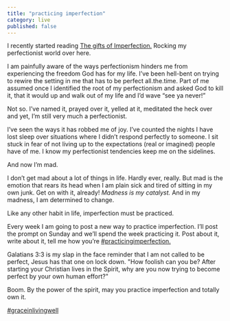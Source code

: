 ```yaml
---
title: "practicing imperfection"
category: live
published: false
---
```


I recently started reading [The gifts of Imperfection.](http://www.amazon.com/The-Gifts-Imperfection-Supposed-Embrace/dp/159285849X)
Rocking my perfectionist world over here.

I am painfully aware of the ways perfectionism hinders me from experiencing the freedom God has for my life. I’ve been hell-bent on trying to rewire the setting in me that has to be perfect all.the.time. Part of me assumed once I identified the root of my perfectionism and asked God to kill it, that it would up and walk out of my life and I’d wave “see ya never!” 

Not so. 
I’ve named it, prayed over it, yelled at it, meditated the heck over and yet, I’m still very much a perfectionist.  

I’ve seen the ways it has robbed me of joy. I’ve counted the nights I have lost sleep over situations where I didn’t respond perfectly to someone. I sit stuck in fear of not living up to the expectations (real or imagined) people have of me. I know my perfectionist tendencies keep me on the sidelines.

And now I’m mad.

I don’t get mad about a lot of things in life. Hardly ever, really. But mad is the emotion that rears its head when I am plain sick and tired of sitting in my own junk. Get on with it, already!
*Madness is my catalyst.* And in my madness, I am determined to change.

Like any other habit in life, imperfection must be practiced.

Every week I am going to post a new way to practice imperfection. I’ll post the prompt on Sunday and we’ll spend the week practicing it.
Post about it, write about it, tell me how you’re [#practicingimperfection.](https://www.instagram.com/explore/tags/practicingimperfection/)

Galatians 3:3  is my slap in the face reminder that I am not called to be perfect, Jesus has that one on lock down. 
"How foolish can you be? After starting your Christian lives in the Spirit, why are you now trying to become perfect by your own human effort?"

Boom. By the power of the spirit, may you practice imperfection and totally own it.

[#graceinlivingwell](https://www.instagram.com/explore/tags/graceinlivingwell/)
